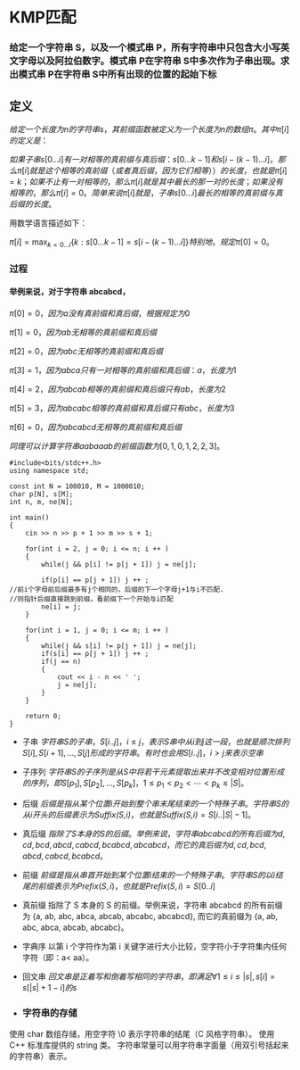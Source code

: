 # KMP匹配
### 给定一个字符串 S，以及一个模式串 P，所有字符串中只包含大小写英文字母以及阿拉伯数字。模式串 P在字符串 S中多次作为子串出现。求出模式串 P在字符串 S中所有出现的位置的起始下标
## 定义
$给定一个长度为 n 的字符串 s，其 前缀函数 被定义为一个长度为 n 的数组 \pi。 其中 \pi[i] 的定义是：$

$如果子串 s[0\dots i] 有一对相等的真前缀与真后缀：s[0\dots k-1] 和 s[i - (k - 1) \dots i]，那么 \pi[i] 就是这个相等的真前缀（或者真后缀，因为它们相等））的长度，也就是 \pi[i]=k；
如果不止有一对相等的，那么 \pi[i] 就是其中最长的那一对的长度；
如果没有相等的，那么 \pi[i]=0。
简单来说 \pi[i] 就是，子串 s[0\dots i] 最长的相等的真前缀与真后缀的长度。$

用数学语言描述如下：

 
$\pi[i] = \max_{k = 0 \dots i}\{k: s[0 \dots k - 1] = s[i - (k - 1) \dots i]\}
特别地，规定 \pi[0]=0。$

### 过程
#### 举例来说，对于字符串 abcabcd，

$\pi[0]=0，因为 a 没有真前缀和真后缀，根据规定为 0$

$\pi[1]=0，因为 ab 无相等的真前缀和真后缀$

$\pi[2]=0，因为 abc 无相等的真前缀和真后缀$

$\pi[3]=1，因为 abca 只有一对相等的真前缀和真后缀：a，长度为 1$

$\pi[4]=2，因为 abcab 相等的真前缀和真后缀只有 ab，长度为 2$

$\pi[5]=3，因为 abcabc 相等的真前缀和真后缀只有 abc，长度为 3$

$\pi[6]=0，因为 abcabcd 无相等的真前缀和真后缀$

$同理可以计算字符串 aabaaab 的前缀函数为 [0, 1, 0, 1, 2, 2, 3]。$
```
#include<bits/stdc++.h>
using namespace std;

const int N = 100010, M = 1000010;
char p[N], s[M];
int n, m, ne[N];

int main()
{
    cin >> n >> p + 1 >> m >> s + 1;
    
    for(int i = 2, j = 0; i <= n; i ++ )
    {
        while(j && p[i] != p[j + 1]) j = ne[j];
        
        if(p[i] == p[j + 1]) j ++ ;
//前i个字母前后缀最多有j个相同的，后缀的下一个字母j+1与i不匹配.
//则指针后缀直接跳到前缀，看前缀下一个开始与i匹配
        ne[i] = j;
    }

    for(int i = 1, j = 0; i <= m; i ++ )
    {
        while(j && s[i] != p[j + 1]) j = ne[j];
        if(s[i] == p[j + 1]) j ++ ;
        if(j == n)
        {
            cout << i - n << ' ';
            j = ne[j];
        }
    }
    
    return 0;
}
```

- 子串
$字符串 S 的 子串 ，S[i..j]，i≤j，表示 S 串中从 i 到 j 这一段，也就是顺次排列 S[i],S[i+1],\ldots,S[j] 形成的字符串。
有时也会用 S[i..j]，i>j 来表示空串$

- 子序列
$字符串 S 的 子序列 是从 S 中将若干元素提取出来并不改变相对位置形成的序列，即 S[p_1],S[p_2],\ldots,S[p_k]，1\le p_1< p_2<\cdots< p_k\le|S|。$

- 后缀
$后缀 是指从某个位置 i 开始到整个串末尾结束的一个特殊子串。字符串 S 的从 i 开头的后缀表示为 \textit{Suffix(S,i)}，也就是 \textit{Suffix(S,i)}=S[i..|S|-1]。$

- 真后缀
$指除了 S 本身的 S 的后缀。
举例来说，字符串 abcabcd 的所有后缀为 {d, cd, bcd, abcd, cabcd, bcabcd, abcabcd}，而它的真后缀为 {d, cd, bcd, abcd, cabcd, bcabcd}$。

- 前缀
$前缀 是指从串首开始到某个位置 i 结束的一个特殊子串。字符串 S 的以 i 结尾的前缀表示为 Prefix(S,i)，也就是Prefix(S,i)=S[0..i]$

- 真前缀
指除了 S 本身的 S 的前缀。举例来说，字符串 abcabcd 的所有前缀为 {a, ab, abc, abca, abcab, abcabc, abcabcd}, 而它的真前缀为 {a, ab, abc, abca, abcab, abcabc}。

- 字典序
  以第 i 个字符作为第 i 关键字进行大小比较，空字符小于字符集内任何字符（即：a< aa）。

- 回文串
$回文串 是正着写和倒着写相同的字符串，即满足 \forall 1\le i\le|s|, s[i]=s[|s|+1-i] 的 s$

- ### 字符串的存储
使用 char 数组存储，用空字符 \0 表示字符串的结尾（C 风格字符串）。
使用 C++ 标准库提供的 string 类。
字符串常量可以用字符串字面量（用双引号括起来的字符串）表示。


